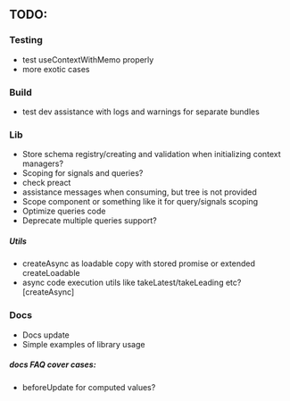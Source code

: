 ## TODO:

### Testing
  - test useContextWithMemo properly
  - more exotic cases

### Build
  - test dev assistance with logs and warnings for separate bundles

### Lib
  - Store schema registry/creating and validation when initializing context managers?
  - Scoping for signals and queries?
  - check preact
  - assistance messages when consuming, but tree is not provided
  - Scope component or something like it for query/signals scoping
  - Optimize queries code
  - Deprecate multiple queries support?

##### Utils
  - createAsync as loadable copy with stored promise or extended createLoadable
  - async code execution utils like takeLatest/takeLeading etc? [createAsync]

### Docs
- Docs update
- Simple examples of library usage

##### docs FAQ cover cases:
  - beforeUpdate for computed values?
